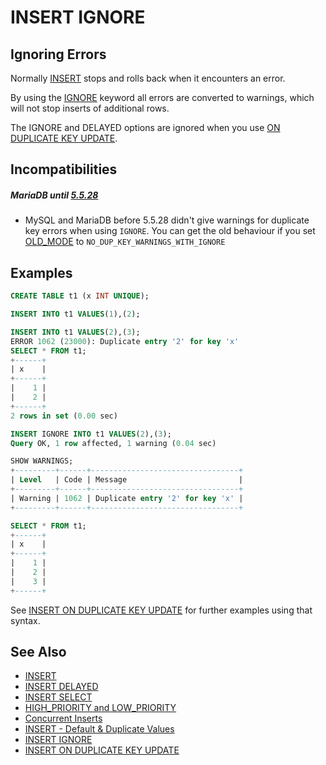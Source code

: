 # INSERT IGNORE

## Ignoring Errors

Normally [INSERT](/sql-statements-structure/sql-statements/data-manipulation/inserting-loading-data/insert/) stops and rolls back when it encounters an error.

By using the [IGNORE](/sql-statements-structure/sql-statements/data-manipulation/inserting-loading-data/ignore/) keyword all errors are converted to warnings, which will not stop inserts of additional rows.

The IGNORE and DELAYED options are ignored when you use [ON DUPLICATE KEY UPDATE](/sql-statements-structure/sql-statements/data-manipulation/inserting-loading-data/insert-on-duplicate-key-update/).

## Incompatibilities

##### MariaDB until [5.5.28](/kb/en/mariadb-5528-release-notes/)

- MySQL and MariaDB before 5.5.28 didn't give warnings for duplicate key errors when using <code class="highlight fixed" style="white-space:pre-wrap">IGNORE</code>.
You can get the old behaviour if you set [OLD_MODE](/kb/en/old_mode/) to <code class="highlight fixed" style="white-space:pre-wrap">NO_DUP_KEY_WARNINGS_WITH_IGNORE</code>

## Examples

```sql
CREATE TABLE t1 (x INT UNIQUE);

INSERT INTO t1 VALUES(1),(2);

INSERT INTO t1 VALUES(2),(3);
ERROR 1062 (23000): Duplicate entry '2' for key 'x'
SELECT * FROM t1;
+------+
| x    |
+------+
|    1 |
|    2 |
+------+
2 rows in set (0.00 sec)

INSERT IGNORE INTO t1 VALUES(2),(3);
Query OK, 1 row affected, 1 warning (0.04 sec)

SHOW WARNINGS;
+---------+------+---------------------------------+
| Level   | Code | Message                         |
+---------+------+---------------------------------+
| Warning | 1062 | Duplicate entry '2' for key 'x' |
+---------+------+---------------------------------+

SELECT * FROM t1;
+------+
| x    |
+------+
|    1 |
|    2 |
|    3 |
+------+
```

See [INSERT ON DUPLICATE KEY UPDATE](/sql-statements-structure/sql-statements/data-manipulation/inserting-loading-data/insert-on-duplicate-key-update/) for further examples using that syntax.

## See Also

- [INSERT](/sql-statements-structure/sql-statements/data-manipulation/inserting-loading-data/insert/)
- [INSERT DELAYED](/sql-statements-structure/sql-statements/data-manipulation/inserting-loading-data/insert-delayed/)
- [INSERT SELECT](/sql-statements-structure/sql-statements/data-manipulation/inserting-loading-data/insert-select/)
- [HIGH_PRIORITY and LOW_PRIORITY](/sql-statements-structure/sql-statements/data-manipulation/changing-deleting-data/high_priority-and-low_priority/)
- [Concurrent Inserts](/sql-statements-structure/sql-statements/data-manipulation/inserting-loading-data/concurrent-inserts/)
- [INSERT - Default &amp; Duplicate Values](/sql-statements-structure/sql-statements/data-manipulation/inserting-loading-data/insert-default-duplicate-values/)
- [INSERT IGNORE](/sql-statements-structure/sql-statements/data-manipulation/inserting-loading-data/insert-ignore/)
- [INSERT ON DUPLICATE KEY UPDATE](/sql-statements-structure/sql-statements/data-manipulation/inserting-loading-data/insert-on-duplicate-key-update/)